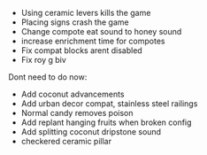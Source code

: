- Using ceramic levers kills the game
- Placing signs crash the game
- Change compote eat sound to honey sound
- increase enrichment time for compotes
- Fix compat blocks arent disabled
- Fix roy g biv

Dont need to do now:
- Add coconut advancements
- Add urban decor compat, stainless steel railings
- Normal candy removes poison
- Add replant hanging fruits when broken config
- Add splitting coconut dripstone sound
- checkered ceramic pillar
